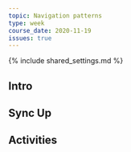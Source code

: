 ```yaml
---
topic: Navigation patterns
type: week
course_date: 2020-11-19
issues: true
---
```


{% include shared_settings.md %}

## Intro

## Sync Up

## Activities

<!--
{::options auto_id_prefix="w12-" /}
{: .aside-wrapper}
<span class="highlighter">
[W12 Slides](files/w12.min.pdf){:target="_blank"} (PDF, 694 KB)
</span>


## Agenda

- Wrapping up Project 3
    - Proj 3 checkin survey
- Discuss Project 4
- Navigation and wayfinding considerations

## Homework
- Complete steps 6-7 for Project 4 and submit them to the [Proj 4 Google Drive]() by noon on 11/17.
- Be prepared to submit your project 3 PR by the beginning of class on 11/21.
-->
